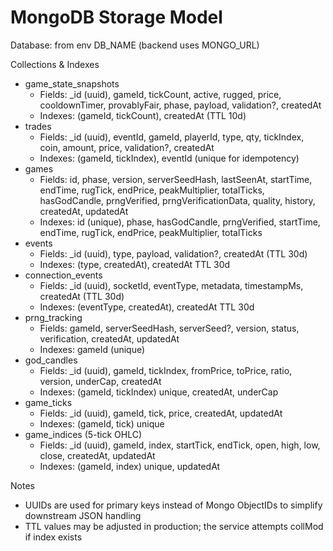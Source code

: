 # MongoDB Storage Model

Database: from env DB_NAME (backend uses MONGO_URL)

Collections & Indexes
- game_state_snapshots
  - Fields: _id (uuid), gameId, tickCount, active, rugged, price, cooldownTimer, provablyFair, phase, payload, validation?, createdAt
  - Indexes: (gameId, tickCount), createdAt (TTL 10d)
- trades
  - Fields: _id (uuid), eventId, gameId, playerId, type, qty, tickIndex, coin, amount, price, validation?, createdAt
  - Indexes: (gameId, tickIndex), eventId (unique for idempotency)
- games
  - Fields: id, phase, version, serverSeedHash, lastSeenAt, startTime, endTime, rugTick, endPrice, peakMultiplier, totalTicks, hasGodCandle, prngVerified, prngVerificationData, quality, history, createdAt, updatedAt
  - Indexes: id (unique), phase, hasGodCandle, prngVerified, startTime, endTime, rugTick, endPrice, peakMultiplier, totalTicks
- events
  - Fields: _id (uuid), type, payload, validation?, createdAt (TTL 30d)
  - Indexes: (type, createdAt), createdAt TTL 30d
- connection_events
  - Fields: _id (uuid), socketId, eventType, metadata, timestampMs, createdAt (TTL 30d)
  - Indexes: (eventType, createdAt), createdAt TTL 30d
- prng_tracking
  - Fields: gameId, serverSeedHash, serverSeed?, version, status, verification, createdAt, updatedAt
  - Indexes: gameId (unique)
- god_candles
  - Fields: _id (uuid), gameId, tickIndex, fromPrice, toPrice, ratio, version, underCap, createdAt
  - Indexes: (gameId, tickIndex) unique, createdAt, underCap
- game_ticks
  - Fields: _id (uuid), gameId, tick, price, createdAt, updatedAt
  - Indexes: (gameId, tick) unique
- game_indices (5-tick OHLC)
  - Fields: _id (uuid), gameId, index, startTick, endTick, open, high, low, close, createdAt, updatedAt
  - Indexes: (gameId, index) unique, updatedAt

Notes
- UUIDs are used for primary keys instead of Mongo ObjectIDs to simplify downstream JSON handling
- TTL values may be adjusted in production; the service attempts collMod if index exists